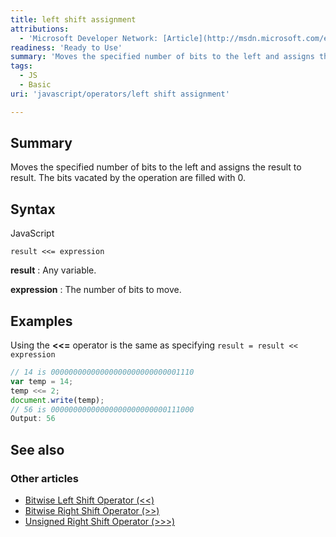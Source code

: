 ```yaml
---
title: left shift assignment
attributions:
  - 'Microsoft Developer Network: [Article](http://msdn.microsoft.com/en-us/library/ie/2027xe5w(v=vs.94).aspx)'
readiness: 'Ready to Use'
summary: 'Moves the specified number of bits to the left and assigns the result to result. The bits vacated by the operation are filled with 0.'
tags:
  - JS
  - Basic
uri: 'javascript/operators/left shift assignment'

---
```

## Summary

Moves the specified number of bits to the left and assigns the result to result. The bits vacated by the operation are filled with 0.

## Syntax

<span class="language">JavaScript</span>

    result <<= expression

**result**
:   Any variable.

**expression**
:   The number of bits to move.

## Examples

Using the **\<\<=** operator is the same as specifying `result = result << expression`

``` js
// 14 is 00000000000000000000000000001110
var temp = 14;
temp <<= 2;
document.write(temp);
// 56 is 00000000000000000000000000111000
Output: 56
```

## See also

### Other articles

-   [Bitwise Left Shift Operator (\<\<)](/javascript/operators/bitwise_left_shift)
-   [Bitwise Right Shift Operator (\>\>)](/javascript/operators/bitwise_right_shift)
-   [Unsigned Right Shift Operator (\>\>\>)](/javascript/operators/unsigned_right_shift)

